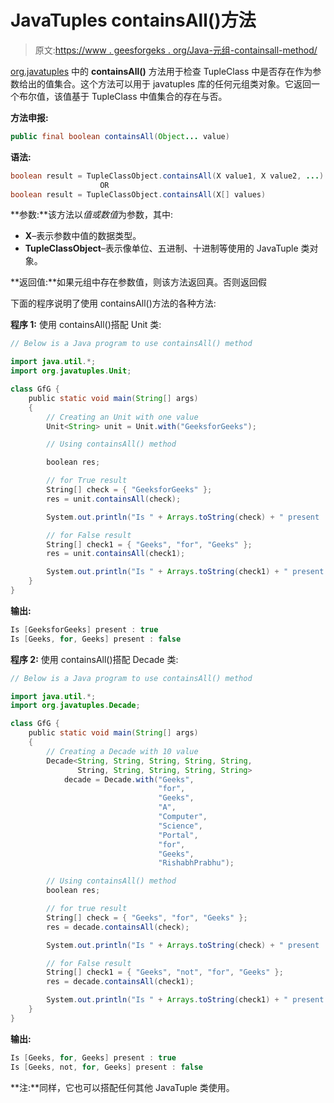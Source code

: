 # JavaTuples containsAll()方法

> 原文:[https://www . geesforgeks . org/Java-元组-containsall-method/](https://www.geeksforgeeks.org/java-tuples-containsall-method/)

[org.javatuples](https://www.geeksforgeeks.org/javatuples-introduction/) 中的 **containsAll()** 方法用于检查 TupleClass 中是否存在作为参数给出的值集合。这个方法可以用于 javatuples 库的任何元组类对象。它返回一个布尔值，该值基于 TupleClass 中值集合的存在与否。

**方法申报:**

```java
public final boolean containsAll(Object... value)
```

**语法:**

```java
boolean result = TupleClassObject.containsAll(X value1, X value2, ...)
                    OR
boolean result = TupleClassObject.containsAll(X[] values)

```

**参数:**该方法以*值或数值*为参数，其中:

*   **X**–表示参数中值的数据类型。
*   **TupleClassObject**–表示像单位、五进制、十进制等使用的 JavaTuple 类对象。

**返回值:**如果元组中存在参数值，则该方法返回真。否则返回假

下面的程序说明了使用 containsAll()方法的各种方法:

**程序 1:** 使用 containsAll()搭配 Unit 类:

```java
// Below is a Java program to use containsAll() method

import java.util.*;
import org.javatuples.Unit;

class GfG {
    public static void main(String[] args)
    {
        // Creating an Unit with one value
        Unit<String> unit = Unit.with("GeeksforGeeks");

        // Using containsAll() method

        boolean res;

        // for True result
        String[] check = { "GeeksforGeeks" };
        res = unit.containsAll(check);

        System.out.println("Is " + Arrays.toString(check) + " present : " + res);

        // for False result
        String[] check1 = { "Geeks", "for", "Geeks" };
        res = unit.containsAll(check1);

        System.out.println("Is " + Arrays.toString(check1) + " present : " + res);
    }
}
```

**输出:**

```java
Is [GeeksforGeeks] present : true
Is [Geeks, for, Geeks] present : false
```

**程序 2:** 使用 containsAll()搭配 Decade 类:

```java
// Below is a Java program to use containsAll() method

import java.util.*;
import org.javatuples.Decade;

class GfG {
    public static void main(String[] args)
    {
        // Creating a Decade with 10 value
        Decade<String, String, String, String, String,
               String, String, String, String, String>
            decade = Decade.with("Geeks",
                                 "for",
                                 "Geeks",
                                 "A",
                                 "Computer",
                                 "Science",
                                 "Portal",
                                 "for",
                                 "Geeks",
                                 "RishabhPrabhu");

        // Using containsAll() method
        boolean res;

        // for true result
        String[] check = { "Geeks", "for", "Geeks" };
        res = decade.containsAll(check);

        System.out.println("Is " + Arrays.toString(check) + " present : " + res);

        // for False result
        String[] check1 = { "Geeks", "not", "for", "Geeks" };
        res = decade.containsAll(check1);

        System.out.println("Is " + Arrays.toString(check1) + " present : " + res);
    }
}
```

**输出:**

```java
Is [Geeks, for, Geeks] present : true
Is [Geeks, not, for, Geeks] present : false
```

**注:**同样，它也可以搭配任何其他 JavaTuple 类使用。